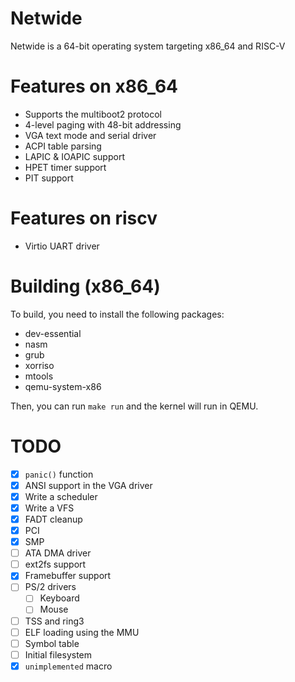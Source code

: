# Netwide
Netwide is a 64-bit operating system targeting x86_64 and RISC-V

# Features on x86_64
- Supports the multiboot2 protocol
- 4-level paging with 48-bit addressing
- VGA text mode and serial driver
- ACPI table parsing
- LAPIC & IOAPIC support
- HPET timer support
- PIT support

# Features on riscv
- Virtio UART driver

# Building (x86_64)
To build, you need to install the following packages:
- dev-essential
- nasm
- grub
- xorriso
- mtools
- qemu-system-x86

Then, you can run `make run` and the kernel will run in QEMU.

# TODO
- [X] `panic()` function
- [X] ANSI support in the VGA driver
- [X] Write a scheduler 
- [X] Write a VFS
- [X] FADT cleanup
- [x] PCI
- [X] SMP 
- [ ] ATA DMA driver
- [ ] ext2fs support
- [x] Framebuffer support
- [ ] PS/2 drivers
    - [ ] Keyboard
    - [ ] Mouse
- [ ] TSS and ring3
- [ ] ELF loading using the MMU
- [ ] Symbol table
- [ ] Initial filesystem
- [X] `unimplemented` macro

